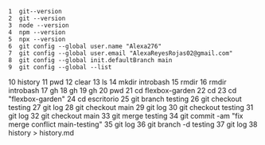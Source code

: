     1  git--version
    2  git --version
    3  node --version
    4  npm --version
    5  npx --version
    6  git config --global user.name "Alexa276"
    7  git config --global user.email "AlexaReyesRojas02@gmail.com"
    8  git config --global init.defaultBranch main
    9  git config --global --list
   10  history 
   11  pwd
   12  clear
   13  ls
   14  mkdir introbash
   15  rmdir
   16  rmdir introbash
   17  gh
   18  gh
   19  gh
   20  pwd
   21  cd flexbox-garden
   22  cd
   23  cd "flexbox-garden"
   24  cd escritorio 
   25  git branch testing
   26  git checkout testing
   27  git log
   28  git checkout main
   29  git log
   30  git checkout testing
   31  git log
   32  git checkout main
   33  git merge testing
   34  git commit -am "fix merge conflict main-testing"
   35  git log
   36  git branch -d testing
   37  git log
   38  history > history.md
